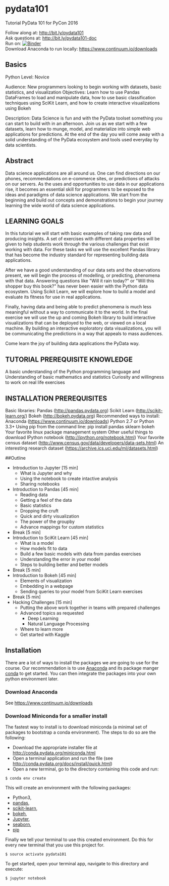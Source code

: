# pydata101
Tutorial PyData 101 for PyCon 2016

Follow along at: http://bit.ly/pydata101  
Ask questions at: http://bit.ly/pydata101-doc  
Run on: [![Binder](http://mybinder.org/badge.svg)](http://mybinder.org/repo/aterrel/pydata101)  
Download Anaconda to run locally: https://www.continuum.io/downloads

## Basics

Python Level: Novice

Audience: New programmers looking to begin working with datasets, basic statistics, and visualization
Objectives: Learn how to use Pandas DataFrames to load and manipulate data, how to use basic classification techniques using SciKit Learn, and how to create interactive visualizations using Bokeh

Description:
Data Science is fun and with the PyData toolset something you can start to build with in an afternoon. Join us as we start with a few datasets, learn how to munge, model, and materialize into simple web applications for predictions. At the end of the day you will come away with a solid understanding of the PyData ecosystem and tools used everyday by data scientists.

## Abstract
Data science applications are all around us. One can find directions on our phones, recommendations on e-commerce sites, or predictions of attacks on our servers. As the uses and opportunities to use data in our applications rise, it becomes an essential skill for programmers to be exposed to the ideas and paradigms of data science applications. We start from the beginning and build out concepts and demonstrations to begin your journey learning the wide world of data science applications.

## LEARNING GOALS
In this tutorial we will start with basic examples of taking raw data and producing insights. A set of exercises with different data properties will be given to help students work through the various challenges that exist working with data. For these tasks we will use the excellent Pandas library that has become the industry standard for representing building data applications.

After we have a good understanding of our data sets and the observations present, we will begin the process of modelling, or predicting, phenomena with that data. Answering questions like "Will it rain today?" or "Will this shopper buy this book?" has never been easier with the Python data ecosystem. Using Scikit Learn, we will explore how to build a model and evaluate its fitness for use in real applications.

Finally, having data and being able to predict phenomena is much less meaningful without a way to communicate it to the world. In the final exercise we will use the up and coming Bokeh library to build interactive visualizations that can be deployed to the web, or viewed on a local machine. By building an interactive exploratory data visualizations, you will be communicating the predictions in a way that appeals to mass audiences.

Come learn the joy of building data applications the PyData way.

## TUTORIAL PREREQUISITE KNOWLEDGE
A basic understanding of the Python programming language and
Understanding of basic mathematics and statistics
Curiosity and willingness to work on real life exercises
## INSTALLATION PREREQUISITES
Basic libraries:
Pandas (http://pandas.pydata.org)
Scikit Learn (http://scikit-learn.org/)
Bokeh (http://bokeh.pydata.org)
Recommended ways to install:
Anaconda (https://www.continuum.io/downloads)
Python 2.7 or Python 3.3+
Using pip from the command line: pip install pandas sklearn bokeh
Your favorite linux package management system
Other useful things to download
IPython notebook (http://ipython.org/notebook.html)
Your favorite census dataset (http://www.census.gov/data/developers/data-sets.html)
An interesting research dataset (https://archive.ics.uci.edu/ml/datasets.html)


##Outline

- Introduction to Jupyter [15 min]
  - What is Jupyter and why
  - Using the notebook to create intactive analysis
  - Sharing notebooks
- Introduction to Pandas [45 min]
  - Reading data
  - Getting a feel of the data
  - Basic statistics
  - Dropping the cruft
  - Quick and dirty visualization
  - The power of the groupby
  - Advance mappings for custom statistics
- Break [5 min]
- Introduction to SciKit Learn [45 min]
  - What is a model
  - How models fit to data
  - Build a few basic models with data from pandas exercises
  - Understanding the error in your model
  - Steps to building better and better models
- Break [5 min]
- Introduction to Bokeh [45 min]
  - Elements of visualization
  - Embedding in a webpage
  - Sending queries to your model from SciKit Learn exercises
- Break [5 min]
- Hacking Challenges [15 min]
  - Putting the above work together in teams with prepared challenges
  - Advanced topics as requested
    - Deep Learning
    - Natural Language Processing
  - Where to learn more
  - Get started with Kaggle

## Installation

There are a lot of ways to install the packages we are going to use for the
course. Our recommendation is to use [Anaconda](http://anaconda.org) and its
package manger [conda](http://conda.org) to get started. You can then integrate
the packages into your own python environment later.

### Download Anaconda

See https://www.continuum.io/downloads

### Download Miniconda for a smaller install

The fastest way to install is to download miniconda (a minimal set of packages
to bootstrap a conda environment). The steps to do so are the following:

- Download the appropriate installer file at http://conda.pydata.org/miniconda.html
- Open a terminal application and run the file (see http://conda.pydata.org/docs/install/quick.html)
- Open a new terminal, go to the directory containing this code and run:
```
$ conda env create
```

This will create an environment with the following packages:

- Python3,
- [pandas](http://pandas.pydata.org/),
- [scikit-learn](http://scikit-learn.org/),
- [bokeh](http://bokeh.pydata.org/),
- [Jupyter](http://jupyter.org/),
- [seaborn](https://web.stanford.edu/~mwaskom/software/seaborn/),
- [pip](https://pip.pypa.io)

Finally we tell your terminal to use this created environment. Do this for
every new terminal that you use this project for.
```
$ source activate pydata101
```

To get started, open your terminal app, navigate to this directory and execute:
```
$ jupyter notebook
```
